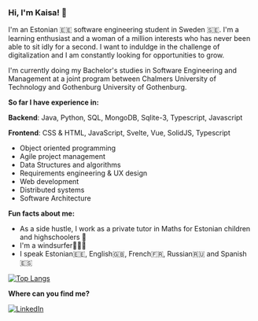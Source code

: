 ### Hi, I'm Kaisa! 👋



I'm an Estonian 🇪🇪 software engineering student in Sweden 🇸🇪. I'm a learning enthusiast and a woman of a million interests who has never been able
to sit idly for a second. I want to induldge in the challenge of digitalization and I am constantly looking for opportunities to grow.

I'm currently doing my Bachelor's studies in Software Engineering and Management at a joint program between Chalmers University of Technology and Gothenburg University of Gothenburg. 



**So far I have experience in:**


**Backend**: Java, Python, SQL, MongoDB, Sqlite-3, Typescript, Javascript


**Frontend**: CSS & HTML, JavaScript, Svelte, Vue, SolidJS, Typescript

- Object oriented programming 
- Agile project management
- Data Structures and algorithms
- Requirements engineering & UX design
- Web development
- Distributed systems
- Software Architecture



**Fun facts about me:**
- As a side hustle, I work as a private tutor in Maths for Estonian children and highschoolers 📐
- I'm a windsurfer🏄🏻‍♂️
- I speak Estonian🇪🇪, English🇬🇧, French🇫🇷, Russian🇷🇺 and Spanish🇪🇸

[![Top Langs](https://github-readme-stats.vercel.app/api/top-langs/?username=kaisaarumeel&layout=compact&card_width=1000px)](https://github.com/anuraghazra/github-readme-stats)

**Where can you find me?**


<a href="https://www.linkedin.com/in/kaisa-arumeel-926640214/" target="_blank"><img alt="LinkedIn" src="https://img.shields.io/badge/linkedin-%230077B5.svg?&style=for-the-badge&logo=linkedin&logoColor=white" /></a>


